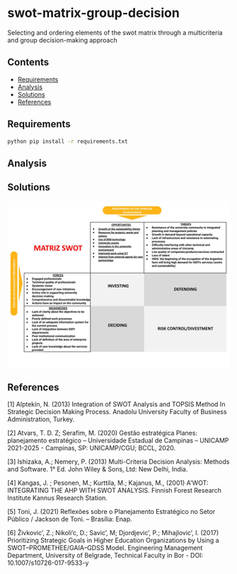 # swot-matrix-group-decision
Selecting and ordering elements of the swot matrix through a multicriteria and group decision-making approach


## Contents
- [Requirements](#Requirements)     
- [Analysis](#Analysis)
- [Solutions](#Solutions)
- [References](#References)

## Requirements

```bash
python pip install -r requirements.txt
```

## Analysis

## Solutions

![Final_swot_matrix](Assets/Images/Final_swot_matrix.jpg)

## References

[1] Alptekín, N. (2013) Integration of SWOT Analysis and TOPSIS Method In Strategic Decision
Making Process. Anadolu University Faculty of Business Administration, Turkey.

[2] Atvars, T. D. Z; Serafim, M. (2020) Gestão estratégica Planes: planejamento estratégico –
Universidade Estadual de Campinas – UNICAMP 2021-2025 - Campinas, SP: UNICAMP/CGU;
BCCL, 2020.

[3] Ishizaka, A.; Nemery, P. (2013) Multi-Criteria Decision Analysis: Methods and Software. 1° Ed.
John Wiley & Sons, Ltd: New Delhi, India.

[4] Kangas, J. ; Pesonen, M.; Kurttila, M.; Kajanus, M., (2001) A'WOT: INTEGRATING THE AHP
WITH SWOT ANALYSIS. Finnish Forest Research Institute Kannus Research Station.

[5] Toni, J. (2021) Reflexões sobre o Planejamento Estratégico no Setor Público / Jackson de Toni. –
Brasília: Enap.

[6] Živkovic’, Z.; Nikoli’c, D.; Savic’, M; Djordjevic’, P.; Mihajlovic’, I. (2017) Prioritizing
Strategic Goals in Higher Education Organizations by Using a
SWOT–PROMETHEE/GAIA–GDSS Model. Engineering Management Department, University
of Belgrade, Technical Faculty in Bor - DOI: 10.1007/s10726-017-9533-y
